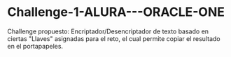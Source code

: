 # Challenge-1-ALURA---ORACLE-ONE
Challenge propuesto: Encriptador/Desencriptador de texto basado en ciertas "Llaves" asignadas para el reto, el cual permite copiar el resultado en el portapapeles.
